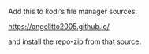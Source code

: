 Add this to kodi's file manager sources:

https://angelitto2005.github.io/

and install the repo-zip from that source.
